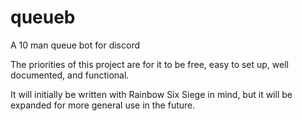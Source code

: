 # queueb
A 10 man queue bot for discord

The priorities of this project are for it to be free, easy to set up, well documented, and functional.

It will initially be written with Rainbow Six Siege in mind, but it will be expanded for more general use in the future.

